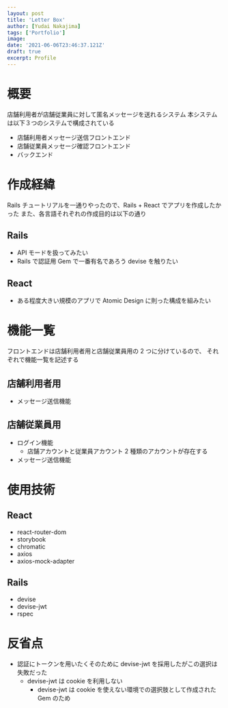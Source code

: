 ```yaml
---
layout: post
title: 'Letter Box'
author: [Yudai Nakajima]
tags: ['Portfolio']
image:
date: '2021-06-06T23:46:37.121Z'
draft: true
excerpt: Profile
---
```


# 概要

店舗利用者が店舗従業員に対して匿名メッセージを送れるシステム
本システムは以下３つのシステムで構成されている

- 店舗利用者メッセージ送信フロントエンド
- 店舗従業員メッセージ確認フロントエンド
- バックエンド

# 作成経緯

Rails チュートリアルを一通りやったので、Rails + React でアプリを作成したかった
また、各言語それぞれの作成目的は以下の通り

## Rails

- API モードを扱ってみたい
- Rails で認証用 Gem で一番有名であろう devise を触りたい

## React

- ある程度大きい規模のアプリで Atomic Design に則った構成を組みたい

# 機能一覧

フロントエンドは店舗利用者用と店舗従業員用の 2 つに分けているので、
それぞれで機能一覧を記述する

## 店舗利用者用

- メッセージ送信機能

## 店舗従業員用

- ログイン機能
  - 店舗アカウントと従業員アカウント 2 種類のアカウントが存在する
- メッセージ送信機能

# 使用技術

## React

- react-router-dom
- storybook
- chromatic
- axios
- axios-mock-adapter

## Rails

- devise
- devise-jwt
- rspec

# 反省点

- 認証にトークンを用いたくそのために devise-jwt を採用したがこの選択は失敗だった
  - devise-jwt は cookie を利用しない
    - devise-jwt は cookie を使えない環境での選択肢として作成された Gem のため
